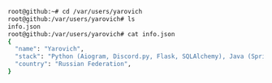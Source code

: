 ```bash
root@github:~# cd /var/users/yarovich
root@github:/var/users/yarovich# ls
info.json
root@github:/var/users/yarovich# cat info.json
{
  "name": "Yarovich",
  "stack": "Python (Aiogram, Discord.py, Flask, SQLAlchemy), Java (Spring), SQL, GIT (GitLab, GitHub), Linux",
  "country": "Russian Federation",
}
```

<!--
**yaroniks/yaroniks** is a ✨ _special_ ✨ repository because its `README.md` (this file) appears on your GitHub profile.

Here are some ideas to get you started:

- 🔭 I’m currently working on ...
- 🌱 I’m currently learning ...
- 👯 I’m looking to collaborate on ...
- 🤔 I’m looking for help with ...
- 💬 Ask me about ...
- 📫 How to reach me: ...
- 😄 Pronouns: ...
- ⚡ Fun fact: ...
-->
